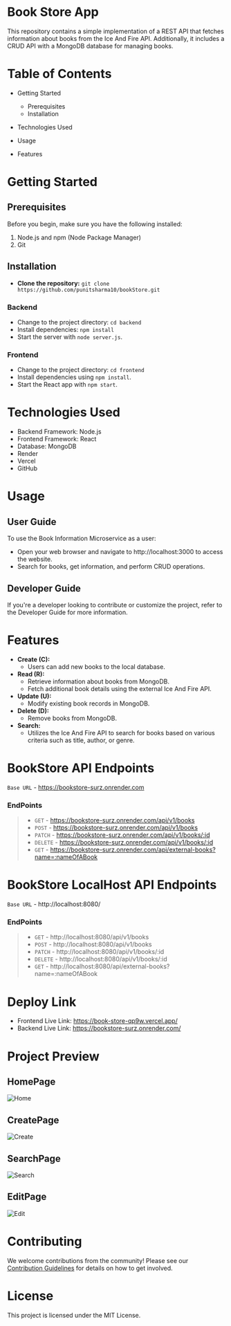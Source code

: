 
# Book Store App

This repository contains a simple implementation of a REST API that fetches information about books from the Ice And Fire API. Additionally, it includes a CRUD API with a MongoDB database for managing books.


# Table of Contents

 - Getting Started
    
   - Prerequisites
   - Installation
 - Technologies Used
 - Usage
 - Features

# Getting Started
## Prerequisites
Before you begin, make sure you have the following installed:

1. Node.js and npm (Node Package Manager)
2. Git

## Installation
- **Clone the repository:** `git clone https://github.com/punitsharma10/bookStore.git`

### Backend
- Change to the project directory: `cd backend`
- Install dependencies: `npm install`
- Start the server with `node server.js`.

### Frontend
- Change to the project directory: `cd frontend`
- Install dependencies using `npm install`.
- Start the React app with `npm start`.

# Technologies Used
- Backend Framework: Node.js
- Frontend Framework: React
- Database: MongoDB
- Render
- Vercel
- GitHub

# Usage
## User Guide
To use the Book Information Microservice as a user:
- Open your web browser and navigate to http://localhost:3000 to access the website.
- Search for books, get information, and perform CRUD operations.

## Developer Guide
If you're a developer looking to contribute or customize the project, refer to the Developer Guide for more information.

# Features
- **Create (C):**
  - Users can add new books to the local database.
- **Read (R):**
  - Retrieve information about books from MongoDB.
  - Fetch additional book details using the external Ice And Fire API.
- **Update (U):**
  - Modify existing book records in MongoDB.
- **Delete (D):**
  - Remove books from MongoDB.
- **Search:**
  - Utilizes the Ice And Fire API to search for books based on various criteria such as title, author, or genre.


# BookStore API Endpoints 

`Base URL` - https://bookstore-surz.onrender.com

### EndPoints
> * `GET` - https://bookstore-surz.onrender.com/api/v1/books
> * `POST` - https://bookstore-surz.onrender.com/api/v1/books
> * `PATCH` - https://bookstore-surz.onrender.com/api/v1/books/:id
> * `DELETE` - https://bookstore-surz.onrender.com/api/v1/books/:id
> * `GET` - https://bookstore-surz.onrender.com/api/external-books?name=:nameOfABook


# BookStore LocalHost API Endpoints 

`Base URL` - http://localhost:8080/

### EndPoints
> * `GET` - http://localhost:8080/api/v1/books
> * `POST` - http://localhost:8080/api/v1/books
> * `PATCH` - http://localhost:8080/api/v1/books/:id
> * `DELETE` - http://localhost:8080/api/v1/books/:id
> * `GET` - http://localhost:8080/api/external-books?name=:nameOfABook
>
# Deploy Link
- Frontend Live Link: https://book-store-qp9w.vercel.app/
- Backend Live Link: https://bookstore-surz.onrender.com/




# Project Preview
## HomePage
![Home](https://github.com/punitsharma10/bookStore/blob/main/frontend/images/home.png)
## CreatePage
![Create](https://github.com/punitsharma10/bookStore/blob/main/frontend/images/create.png)
## SearchPage
![Search](https://github.com/punitsharma10/bookStore/blob/main/frontend/images/search.png)
## EditPage
![Edit](https://github.com/punitsharma10/bookStore/blob/main/frontend/images/edit.png)

# Contributing
We welcome contributions from the community! Please see our [Contribution Guidelines](link-to-guidelines) for details on how to get involved.

# License
This project is licensed under the MIT License.

